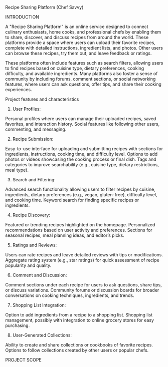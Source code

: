 Recipe Sharing Platform (Chef Savvy)

INTRODUCTION 

A "Recipe Sharing Platform" is an online service designed to connect culinary enthusiasts, home cooks, and professional chefs by enabling them to share, discover, and discuss recipes from around the world. These platforms provide a space where users can upload their favorite recipes, complete with detailed instructions, ingredient lists, and photos. Other users can browse these recipes, try them out, and leave feedback or ratings.

These platforms often include features such as search filters, allowing users to find recipes based on cuisine type, dietary preferences, cooking difficulty, and available ingredients. Many platforms also foster a sense of community by including forums, comment sections, or social networking features, where users can ask questions, offer tips, and share their cooking experiences.

Project features and characteristics

1. User Profiles:

Personal profiles where users can manage their uploaded recipes, saved favorites, and interaction history.
Social features like following other users, commenting, and messaging.

2. Recipe Submission:

Easy-to-use interface for uploading and submitting recipes with sections for ingredients, instructions, cooking time, and difficulty level.
Options to add photos or videos showcasing the cooking process or final dish.
Tags and categories to improve searchability (e.g., cuisine type, dietary restrictions, meal type).

3. Search and Filtering:

Advanced search functionality allowing users to filter recipes by cuisine, ingredients, dietary preferences (e.g., vegan, gluten-free), difficulty level, and cooking time.
Keyword search for finding specific recipes or ingredients.

4. Recipe Discovery:

Featured or trending recipes highlighted on the homepage.
Personalized recommendations based on user activity and preferences.
Sections for seasonal recipes, meal planning ideas, and editor’s picks.

5. Ratings and Reviews:

Users can rate recipes and leave detailed reviews with tips or modifications.
Aggregate rating system (e.g., star ratings) for quick assessment of recipe popularity and quality.

6. Comment and Discussion:

Comment sections under each recipe for users to ask questions, share tips, or discuss variations.
Community forums or discussion boards for broader conversations on cooking techniques, ingredients, and trends.

7. Shopping List Integration:

Option to add ingredients from a recipe to a shopping list.
Shopping list management, possibly with integration to online grocery stores for easy purchasing.

8. User-Generated Collections:

Ability to create and share collections or cookbooks of favorite recipes.
Options to follow collections created by other users or popular chefs.

PROJECT SCOPE
